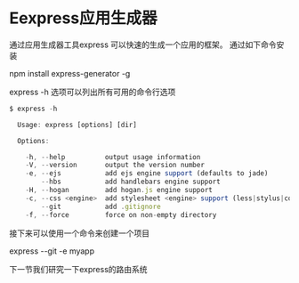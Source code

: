 # Eexpress应用生成器

通过应用生成器工具express 可以快速的生成一个应用的框架。
通过如下命令安装

npm install express-generator -g 

express -h 选项可以列出所有可用的命令行选项

```js
$ express -h

  Usage: express [options] [dir]

  Options:

    -h, --help          output usage information
    -V, --version       output the version number
    -e, --ejs           add ejs engine support (defaults to jade)
        --hbs           add handlebars engine support
    -H, --hogan         add hogan.js engine support
    -c, --css <engine>  add stylesheet <engine> support (less|stylus|compass|sass) (defaults to plain css)
        --git           add .gitignore
    -f, --force         force on non-empty directory

```

接下来可以使用一个命令来创建一个项目

express --git -e myapp

下一节我们研究一下express的路由系统